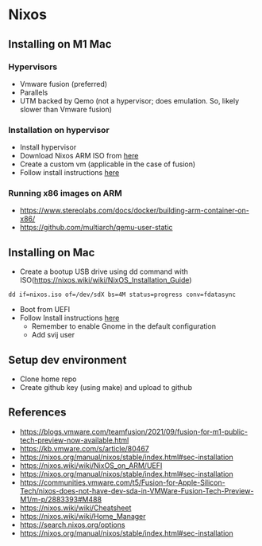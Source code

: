 # Nixos

## Installing on M1 Mac

### Hypervisors
* Vmware fusion (preferred)
* Parallels
* UTM backed by Qemo (not a hypervisor; does emulation. So, likely slower than Vmware fusion)

### Installation on hypervisor
* Install hypervisor
* Download Nixos ARM ISO from [here](https://nixos.wiki/wiki/NixOS_on_ARM/UEFI#Getting_the_installer_image_.28ISO.29)
* Create a custom vm (applicable in the case of fusion)
* Follow install instructions [here](https://nixos.wiki/wiki/NixOS_on_ARM/UEFI#Installing)

### Running x86 images on ARM
* https://www.stereolabs.com/docs/docker/building-arm-container-on-x86/
* https://github.com/multiarch/qemu-user-static

## Installing on Mac

* Create a bootup USB drive using dd command with ISO(https://nixos.wiki/wiki/NixOS_Installation_Guide)
```
dd if=nixos.iso of=/dev/sdX bs=4M status=progress conv=fdatasync
```
* Boot from UEFI
* Follow Install instructions [here](https://nixos.org/manual/nixos/stable/index.html#sec-installation)
  * Remember to enable Gnome in the default configuration
  * Add svij user

## Setup dev environment
* Clone home repo
* Create github key (using make) and upload to github

## References
* https://blogs.vmware.com/teamfusion/2021/09/fusion-for-m1-public-tech-preview-now-available.html
* https://kb.vmware.com/s/article/80467
* https://nixos.org/manual/nixos/stable/index.html#sec-installation
* https://nixos.wiki/wiki/NixOS_on_ARM/UEFI
* https://nixos.org/manual/nixos/stable/index.html#sec-installation
* https://communities.vmware.com/t5/Fusion-for-Apple-Silicon-Tech/nixos-does-not-have-dev-sda-in-VMWare-Fusion-Tech-Preview-M1/m-p/2883393#M488
* https://nixos.wiki/wiki/Cheatsheet
* https://nixos.wiki/wiki/Home_Manager
* https://search.nixos.org/options
* https://nixos.org/manual/nixos/stable/index.html#sec-installation

